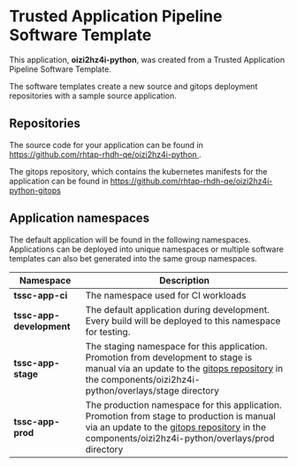 # Trusted Application Pipeline Software Template

This application, **oizi2hz4i-python**, was created from a Trusted Application Pipeline Software Template.

The software templates create a new source and gitops deployment repositories with a sample source application. 

## Repositories

The source code for your application can be found in [https://github.com/rhtap-rhdh-qe/oizi2hz4i-python ](https://github.com/rhtap-rhdh-qe/oizi2hz4i-python ).
 
The gitops repository, which contains the kubernetes manifests for the application can be found in 
[https://github.com/rhtap-rhdh-qe/oizi2hz4i-python-gitops ](https://github.com/rhtap-rhdh-qe/oizi2hz4i-python-gitops ) 

## Application namespaces 

The default application will be found in the following namespaces. Applications can be deployed into unique namespaces or multiple software templates can also bet generated into the same group namespaces.  

|  Namespace   |  Description   |  
| -------- | -------- |
| **tssc-app-ci** | The namespace used for CI workloads |
| **tssc-app-development** | The default application during development. Every build will be deployed to this namespace for testing. |
| **tssc-app-stage** | The staging namespace for this application. Promotion from development to stage is manual via an update to the [gitops repository](https://github.com/rhtap-rhdh-qe/oizi2hz4i-python-gitops ) in the components/oizi2hz4i-python/overlays/stage directory |
| **tssc-app-prod** | The production namespace for this application. Promotion from stage to production is manual via an update to the [gitops repository](https://github.com/rhtap-rhdh-qe/oizi2hz4i-python-gitops ) in the components/oizi2hz4i-python/overlays/prod directory |